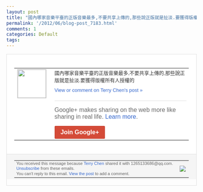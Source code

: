 ```yaml
---
layout: post
title: "國內哪家音樂平臺的正版音樂最多,不要共享上傳的,那些說正版就是扯淡.要獲得版權所有..."
permalink: '/2012/06/blog-post_7183.html'
comments: 1
categories: Default
tags: 
---
```

<div style="border:solid 1px #dfdfdf;color:#686868;font:13px Arial"><div style="background-color:#fff;padding:20px;"><table cellpadding="0" cellspacing="0"><tr><td style="padding-right:15px;vertical-align:top"><a href="https://plus.google.com/_/notifications/emlink?emrecipient=109554455967099403328&amp;emid=CIHIk4eO9rACFYyb5QodawwAAA&amp;path=%2F108643996575278738906&amp;dt=1341064361603&amp;uob=8"><img height="75" src="https://lh3.googleusercontent.com/-KKRGTyJ5Bl0/AAAAAAAAAAI/AAAAAAAAEEY/jllxqER5dCk/s75-c-k-a/photo.jpg" style="border:solid 1px #cccccc;" width="75"/></a></td><td style="width:578px;color:#333;font:13px Arial;vertical-align:top;"><div style="padding-bottom:10px">國內哪家音樂平臺的正版音樂最多,不要共享<wbr/>上傳的,那些說正版就是扯淡.要獲得版權所<wbr/>有人授權的</div><a href="https://plus.google.com/_/notifications/emlink?emrecipient=109554455967099403328&amp;emid=CIHIk4eO9rACFYyb5QodawwAAA&amp;path=%2F108643996575278738906%2Fposts%2FbNpeXH5tFnD%3Fgpinv%3DAMIXal9TdvVXGzE5FsjZSCa2vO528-39_RL8RZxMlZZzjYzztIlyDMOmbZPX-8kFkDmQRAyorrbSvrHaGBqaXosrN69ng5BsZIBXYGXkaj84SbMAV_alfEY&amp;dt=1341064361603&amp;uob=8" style="color:#3366CC;text-decoration:none;">View or comment on Terry Chen's post »</a><div style="margin-top:20px;border-top:solid 1px #dfdfdf"><div style="padding:15px 0;color:#686868;font:16px Arial;">Google+ makes sharing on the web more like sharing in real life. <a href="http://www.google.com/+/learnmore/" style="color:#3366CC;text-decoration:none;">Learn more</a>.</div><a href="https://plus.google.com/_/notifications/emlink?emrecipient=109554455967099403328&amp;emid=CIHIk4eO9rACFYyb5QodawwAAA&amp;path=%2F%3Fgpinv%3DAMIXal9TdvVXGzE5FsjZSCa2vO528-39_RL8RZxMlZZzjYzztIlyDMOmbZPX-8kFkDmQRAyorrbSvrHaGBqaXosrN69ng5BsZIBXYGXkaj84SbMAV_alfEY&amp;dt=1341064361603&amp;uob=8" style="display:inline-block;padding:7px 15px;background-color:#d44b38; color:#fff;font-size:16px; font-weight:bold;border-radius:2px;-webkit-border-radius:2px; -moz-border-radius:2px;border:solid 1px #c43b28; white-space:nowrap;text-decoration:none">Join Google+</a></div></td></tr></table></div><div style="border-top:solid 1px #dfdfdf;padding:0 20px; background-color:#f5f5f5"><table cellpadding="0" cellspacing="0" style="height:50px"><tbody><tr><td style="vertical-align:middle;width:100%; color:#636363;font:11px Arial; line-height:120%">You received this message because <a href="https://plus.google.com/_/notifications/emlink?emrecipient=109554455967099403328&amp;emid=CIHIk4eO9rACFYyb5QodawwAAA&amp;path=%2F108643996575278738906%3Fgpinv%3DAMIXal9TdvVXGzE5FsjZSCa2vO528-39_RL8RZxMlZZzjYzztIlyDMOmbZPX-8kFkDmQRAyorrbSvrHaGBqaXosrN69ng5BsZIBXYGXkaj84SbMAV_alfEY&amp;dt=1341064361603&amp;uob=8" style="color:#3366CC;text-decoration:none;">Terry Chen</a> shared it with 1265133686@qq.com. <a href="https://plus.google.com/_/notifications/emlink?emrecipient=109554455967099403328&amp;emid=CIHIk4eO9rACFYyb5QodawwAAA&amp;path=%2F_%2Fnonplus%2Femailsettings%3Fgpinv%3DAMIXal9TdvVXGzE5FsjZSCa2vO528-39_RL8RZxMlZZzjYzztIlyDMOmbZPX-8kFkDmQRAyorrbSvrHaGBqaXosrN69ng5BsZIBXYGXkaj84SbMAV_alfEY%26est%3DADH5u8V9hf0yS3Ov7STtBDZFw8cOzC1d6eGJoVg8zBVhmBO_GqdkdvqwEXCd3wMbSoE47kAjUKA0B14JznmYX-JWBcDiLRNQWRprYUGH8gKGssmVbFPYMan3XQPTgrVvMXmqZ9h5jTKL&amp;dt=1341064361603&amp;uob=8" style="color:#3366CC;text-decoration:none;">Unsubscribe</a> from these emails.<br/>You can't reply to this email. <a href="https://plus.google.com/_/notifications/emlink?emrecipient=109554455967099403328&amp;emid=CIHIk4eO9rACFYyb5QodawwAAA&amp;path=%2F108643996575278738906%2Fposts%2FbNpeXH5tFnD%3Fgpinv%3DAMIXal9TdvVXGzE5FsjZSCa2vO528-39_RL8RZxMlZZzjYzztIlyDMOmbZPX-8kFkDmQRAyorrbSvrHaGBqaXosrN69ng5BsZIBXYGXkaj84SbMAV_alfEY&amp;dt=1341064361603&amp;uob=8" style="color:#3366CC;text-decoration:none;">View the post</a> to add a comment.<br/></td><td><img src="https://ssl.gstatic.com/s2/oz/images/notifications/logo/google-plus-6617a72bb36cc548861652780c9e6ff1.png"/></td></tr></tbody></table></div></div>